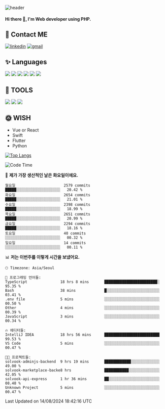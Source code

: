 ![header](https://capsule-render.vercel.app/api?type=waving&color=auto&height=300&section=header&text=Elin&fontSize=90&animation=twinkling)

#### Hi there 👋, I'm <b>Web developer</b> using PHP. ####

<!--
- 🔭 I’m currently working on Uniwill
- 🌱 I’m currently learning Vue or React or Python.
-->

<!---#### I am PHP developer --->

## 💌 Contact ME ###
[<img src='https://img.shields.io/badge/-EunjiKo-%230A66C2?style=flat-square&logo=LinkedIn&logoColor=white' alt='linkedin'>](https://www.linkedin.com/in/https://www.linkedin.com/in/eunji-ko-00a907164//)  [<img src='https://img.shields.io/badge/-einee214%40gmail.com-%23EA4335?style=flat-square&logo=Gmail&logoColor=white' alt='gmail'>](einee214@gmail.com)  


## ✨ Languages
<img src='https://img.shields.io/badge/-PHP-%23777BB4?style=for-the-badge&logo=PHP&logoColor=white'> <img src='https://img.shields.io/badge/-Laravel-%23FF2D20?style=for-the-badge&logo=Laravel&logoColor=white'> <img src='https://img.shields.io/badge/Jquery-%230769AD?style=for-the-badge&logo=Jquery&logoColor=white'> <img src='https://img.shields.io/badge/CSS3-%231572B6?style=for-the-badge&logo=CSS3&logoColor=white'> <img src='https://img.shields.io/badge/Bootstrap-%237952B3?style=for-the-badge&logo=Bootstrap&logoColor=white' > <img src='https://img.shields.io/badge/MySQL-%234479A1?style=for-the-badge&logo=MySQL&logoColor=white' >

## 🌷 TOOLS
<img src='https://img.shields.io/badge/PHPSTORM-%23000000?style=for-the-badge&logo=PhpStorm&logoColor=white' > <img src='https://img.shields.io/badge/GitLab-%23FCA121?style=for-the-badge&logo=GitLab&logoColor=white' > <img src='https://img.shields.io/badge/GitHub-%23181717?style=for-the-badge&logo=GitHub&logoColor=white'>


## 🌞 WISH
- Vue or React
- Swift
- Flutter
- Python


[![Top Langs](https://github-readme-stats.vercel.app/api/top-langs/?username=ein214&layout=compact)](https://github.com/anuraghazra/github-readme-stats)

<!--START_SECTION:waka-->
![Code Time](http://img.shields.io/badge/Code%20Time-3%2C699%20hrs%203%20mins-blue)

📅 **제가 가장 생산적인 날은 화요일이에요.** 

```text
월요일                      2579 commits        █████░░░░░░░░░░░░░░░░░░░░   20.42 % 
화요일                      2654 commits        █████░░░░░░░░░░░░░░░░░░░░   21.01 % 
수요일                      2398 commits        █████░░░░░░░░░░░░░░░░░░░░   18.99 % 
목요일                      2651 commits        █████░░░░░░░░░░░░░░░░░░░░   20.99 % 
금요일                      2294 commits        █████░░░░░░░░░░░░░░░░░░░░   18.16 % 
토요일                      40 commits          ░░░░░░░░░░░░░░░░░░░░░░░░░   00.32 % 
일요일                      14 commits          ░░░░░░░░░░░░░░░░░░░░░░░░░   00.11 % 
```


📊 **저는 이번주를 이렇게 시간을 보냈어요.** 

```text
🕑︎ Timezone: Asia/Seoul

💬 프로그래밍 언어들: 
TypeScript               18 hrs 8 mins       ████████████████████████░   95.35 % 
Bash                     38 mins             █░░░░░░░░░░░░░░░░░░░░░░░░   03.41 % 
.env file                5 mins              ░░░░░░░░░░░░░░░░░░░░░░░░░   00.50 % 
Other                    4 mins              ░░░░░░░░░░░░░░░░░░░░░░░░░   00.39 % 
JavaScript               3 mins              ░░░░░░░░░░░░░░░░░░░░░░░░░   00.34 % 

🔥 에디터들: 
IntelliJ IDEA            18 hrs 56 mins      █████████████████████████   99.53 % 
VS Code                  5 mins              ░░░░░░░░░░░░░░░░░░░░░░░░░   00.47 % 

🐱‍💻 프로젝트들: 
solvook-adminjs-backend  9 hrs 19 mins       ████████████░░░░░░░░░░░░░   49.00 % 
solvook-marketplace-backe8 hrs               ███████████░░░░░░░░░░░░░░   42.05 % 
solvook-api-express      1 hr 36 mins        ██░░░░░░░░░░░░░░░░░░░░░░░   08.48 % 
Unknown Project          5 mins              ░░░░░░░░░░░░░░░░░░░░░░░░░   00.47 % 
```


 Last Updated on 14/08/2024 18:42:16 UTC
<!--END_SECTION:waka-->

<!---![GitHub stats](https://github-readme-stats.vercel.app/api?username=ein214&show_icons=true&theme=dracula)  --->



